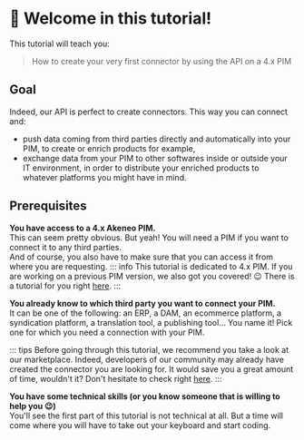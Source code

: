 # 👋 Welcome in this tutorial!

This tutorial will teach you:
> How to create your very first connector by using the API on a 4.x PIM

## Goal
Indeed, our API is perfect to create connectors. This way you can connect and:
- push data coming from third parties directly and automatically into your PIM, to create or enrich products for example,
- exchange data from your PIM to other softwares inside or outside your IT environment, in order to distribute your enriched products to whatever platforms you might have in mind.

## Prerequisites

<i class="fa fa-check-square"></i> **You have access to a 4.x Akeneo PIM.**  
This can seem pretty obvious. But yeah! You will need a PIM if you want to connect it to any third parties.  
And of course, you also have to make sure that you can access it from where you are requesting.
::: info
This tutorial is dedicated to 4.x PIM. If you are working on a previous PIM version, we also got you covered! :wink: There is a tutorial for you right [here](/guides/getting-started/create-a-connector-old).
::: 

<i class="fa fa-check-square"></i> **You already know to which third party you want to connect your PIM.**  
It can be one of the following: an ERP, a DAM, an ecommerce platform, a syndication platform, a translation tool, a publishing tool... You name it! Pick one for which you need a connection with your PIM.

::: tips
Before going through this tutorial, we recommend you take a look at our marketplace. Indeed, developers of our community may already have created the connector you are looking for. It would save you a great amount of time, wouldn't it? Don't hesitate to check right [here](https://marketplace.akeneo.com/).
:::

<i class="fa fa-check-square"></i> **You have some technical skills (or you know someone that is willing to help you :wink:)**  
You'll see the first part of this tutorial is not technical at all. But a time will come where you will have to take out your keyboard and start coding.


